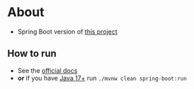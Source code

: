 # About
- Spring Boot version of [this project](https://github.com/DynamiteBob17/Personal-Library)

## How to run
- See the [official docs](https://docs.spring.io/spring-boot/docs/1.5.16.RELEASE/reference/html/using-boot-running-your-application.html)
- **or** if you have [Java 17+](https://www.oracle.com/java/technologies/downloads/#java17) run `./mvnw clean spring-boot:run`
